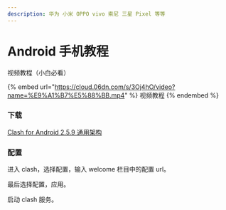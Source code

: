 ```yaml
---
description: 华为 小米 OPPO vivo 索尼 三星 Pixel 等等
---
```


# Android 手机教程

视频教程（小白必看）

{% embed url="https://cloud.06dn.com/s/3Oj4hO/video?name=%E9%A1%B7%E5%88%BB.mp4" %}
视频教程
{% endembed %}

### 下载

[Clash for Android 2.5.9 通用架构](https://api.dzzui.com/api/lanzoujx?url=https://betasoft.lanzout.com/ioid905lj2xg\&type=down)

### 配置

进入 clash，选择配置，输入 welcome 栏目中的配置 url。

最后选择配置，应用。

启动 clash 服务。
